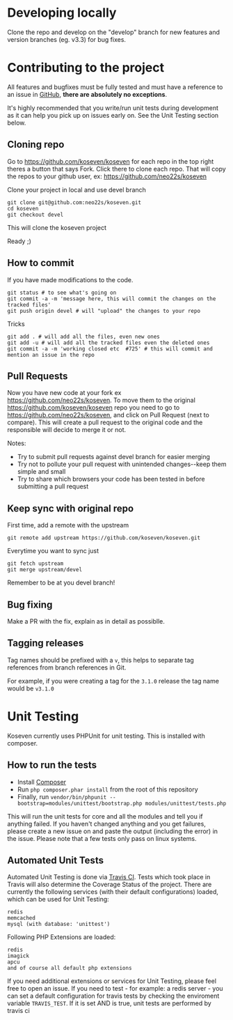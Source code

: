 # Developing locally
Clone the repo and develop on the "develop" branch for new features and version branches (eg. v3.3) for bug fixes.

# Contributing to the project
All features and bugfixes must be fully tested and must have a reference to an issue in [GitHub](https://github.com/koseven/koseven/issues), **there are absolutely no exceptions**.

It's highly recommended that you write/run unit tests during development as it can help you pick up on issues early on.  See the Unit Testing section below.

## Cloning repo
Go to https://github.com/koseven/koseven for each repo in the top right theres a button that says Fork. Click there to clone each repo. That will copy the repos to your github user, ex: https://github.com/neo22s/koseven

Clone your project in local and use devel branch
```
git clone git@github.com:neo22s/koseven.git
cd koseven
git checkout devel
```

This will clone the koseven project

Ready ;)

## How to commit
If you have made modifications to the code.

```
git status # to see what's going on
git commit -a -m 'message here, this will commit the changes on the tracked files'
git push origin devel # will "upload" the changes to your repo
```

Tricks
```
git add . # will add all the files, even new ones
git add -u # will add all the tracked files even the deleted ones
git commit -a -m 'working closed etc  #725' # this will commit and mention an issue in the repo
```

## Pull Requests
Now you have new code at your fork ex https://github.com/neo22s/koseven. To move them to the original https://github.com/koseven/koseven repo you need to go to https://github.com/neo22s/koseven, and click on Pull Request (next to compare). This will create a pull request to the original code and the responsible will decide to merge it or not.

Notes:
- Try to submit pull requests against devel branch for easier merging
- Try not to pollute your pull request with unintended changes--keep them simple and small
- Try to share which browsers your code has been tested in before submitting a pull request

## Keep sync with original repo
First time, add a remote with the upstream
```
git remote add upstream https://github.com/koseven/koseven.git
```

Everytime you want to sync just
```
git fetch upstream
git merge upstream/devel
```

Remember to be at you devel branch!

## Bug fixing 
Make a PR with the fix, explain as in detail as possiblle.

## Tagging releases
Tag names should be prefixed with a `v`, this helps to separate tag references from branch references in Git.

For example, if you were creating a tag for the `3.1.0` release the tag name would be `v3.1.0`

# Unit Testing
Koseven currently uses PHPUnit for unit testing. This is installed with composer.

## How to run the tests
 * Install [Composer](http://getcomposer.org)
 * Run `php composer.phar install` from the root of this repository
 * Finally, run `vendor/bin/phpunit --bootstrap=modules/unittest/bootstrap.php modules/unittest/tests.php`

This will run the unit tests for core and all the modules and tell you if anything failed. If you haven't changed anything and you get failures, please create a new issue on  and paste the output (including the error) in the issue. Please note that a few tests only pass on linux systems.

## Automated Unit Tests
Automated Unit Testing is done via [Travis CI](https://travis-ci.org/).
Tests which took place in Travis will also determine the Coverage Status of the project.
There are currently the following services (with their default configurations) loaded, which can be used for Unit Testing:
````
redis
memcached
mysql (with database: 'unittest')
````

Following PHP Extensions are loaded:
````
redis
imagick
apcu
and of course all default php extensions
````

If you need additional extensions or services for Unit Testing, please feel free to open an issue.
If you need to test - for example: a redis server - you can set a default configuration for travis tests by
checking the enviroment variable `TRAVIS_TEST`. If it is set AND is true, unit tests are performed by travis ci

